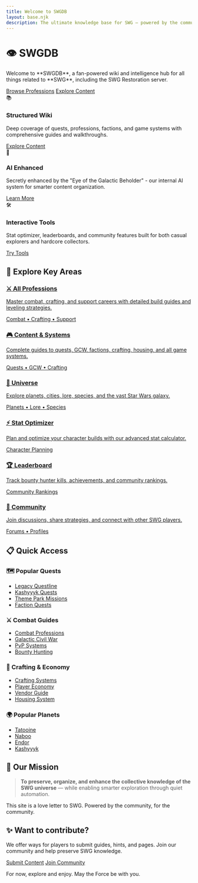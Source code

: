 ```yaml
---
title: Welcome to SWGDB
layout: base.njk
description: The ultimate knowledge base for SWG – powered by the community and enhanced by the secret Eye of the Galactic Beholder.
---
```


<!-- Hero Section -->
<div class="hero">
  <h1>👁️ SWGDB</h1>
  <p>Welcome to **SWGDB**, a fan-powered wiki and intelligence hub for all things related to **SWG**, including the SWG Restoration server.</p>
  <div class="hero-actions">
    <a href="/professions/" class="btn btn-primary">Browse Professions</a>
    <a href="/content/" class="btn btn-secondary">Explore Content</a>
  </div>
</div>

<!-- Feature Cards -->
<div class="features">
  <div class="feature-card">
    <div class="feature-icon">📚</div>
    <h3>Structured Wiki</h3>
    <p>Deep coverage of quests, professions, factions, and game systems with comprehensive guides and walkthroughs.</p>
    <a href="/content/" class="btn btn-secondary">Explore Content</a>
  </div>
  
  <div class="feature-card">
    <div class="feature-icon">🧠</div>
    <h3>AI Enhanced</h3>
    <p>Secretly enhanced by the "Eye of the Galactic Beholder" - our internal AI system for smarter content organization.</p>
    <a href="/about/" class="btn btn-secondary">Learn More</a>
  </div>
  
  <div class="feature-card">
    <div class="feature-icon">🛠</div>
    <h3>Interactive Tools</h3>
    <p>Stat optimizer, leaderboards, and community features built for both casual explorers and hardcore collectors.</p>
    <a href="/pages/stat-optimizer/" class="btn btn-secondary">Try Tools</a>
  </div>
</div>

<!-- Main Categories Section -->
<h2>🚀 Explore Key Areas</h2>

<div class="category-grid">
  <a href="/professions/" class="category-card">
    <h3>⚔️ All Professions</h3>
    <p>Master combat, crafting, and support careers with detailed build guides and leveling strategies.</p>
    <div class="card-meta">Combat • Crafting • Support</div>
  </a>
  
  <a href="/content/" class="category-card">
    <h3>🎮 Content & Systems</h3>
    <p>Complete guides to quests, GCW, factions, crafting, housing, and all game systems.</p>
    <div class="card-meta">Quests • GCW • Crafting</div>
  </a>
  
  <a href="/universe/" class="category-card">
    <h3>🌌 Universe</h3>
    <p>Explore planets, cities, lore, species, and the vast Star Wars galaxy.</p>
    <div class="card-meta">Planets • Lore • Species</div>
  </a>
  
  <a href="/pages/stat-optimizer/" class="category-card">
    <h3>⚡ Stat Optimizer</h3>
    <p>Plan and optimize your character builds with our advanced stat calculator.</p>
    <div class="card-meta">Character Planning</div>
  </a>
  
  <a href="/pages/leaderboard/" class="category-card">
    <h3>🏆 Leaderboard</h3>
    <p>Track bounty hunter kills, achievements, and community rankings.</p>
    <div class="card-meta">Community Rankings</div>
  </a>
  
  <a href="/pages/forum/" class="category-card">
    <h3>💬 Community</h3>
    <p>Join discussions, share strategies, and connect with other SWG players.</p>
    <div class="card-meta">Forums • Profiles</div>
  </a>
</div>

<!-- Quick Links Section -->
<h2>📋 Quick Access</h2>

<div class="hub-grid">
  <div class="content-card">
    <h3>🗺️ Popular Quests</h3>
    <ul>
      <li><a href="/quests/legacy/">Legacy Questline</a></li>
      <li><a href="/quests/kashyyyk/">Kashyyyk Quests</a></li>
      <li><a href="/quests/theme-parks/">Theme Park Missions</a></li>
      <li><a href="/quests/faction/">Faction Quests</a></li>
    </ul>
  </div>

  <div class="content-card">
    <h3>⚔️ Combat Guides</h3>
    <ul>
      <li><a href="/professions/combat/">Combat Professions</a></li>
      <li><a href="/gcw/">Galactic Civil War</a></li>
      <li><a href="/pvp/">PvP Systems</a></li>
      <li><a href="/bounty-system/">Bounty Hunting</a></li>
    </ul>
  </div>

  <div class="content-card">
    <h3>🔨 Crafting & Economy</h3>
    <ul>
      <li><a href="/crafting/">Crafting Systems</a></li>
      <li><a href="/economy/">Player Economy</a></li>
      <li><a href="/vendors/">Vendor Guide</a></li>
      <li><a href="/housing/">Housing System</a></li>
    </ul>
  </div>

  <div class="content-card">
    <h3>🌍 Popular Planets</h3>
    <ul>
      <li><a href="/planets/tatooine/">Tatooine</a></li>
      <li><a href="/planets/naboo/">Naboo</a></li>
      <li><a href="/planets/endor/">Endor</a></li>
      <li><a href="/planets/kashyyyk/">Kashyyyk</a></li>
    </ul>
  </div>
</div>

<!-- Mission Statement -->
<div class="mission-section">
  <h2>🧭 Our Mission</h2>
  <blockquote>
    <p><strong>To preserve, organize, and enhance the collective knowledge of the SWG universe</strong> — while enabling smarter exploration through quiet automation.</p>
  </blockquote>
  <p>This site is a love letter to SWG. Powered by the community, for the community.</p>
</div>

<!-- Community Call to Action -->
<div class="cta-section">
  <h2>✨ Want to contribute?</h2>
  <p>We offer ways for players to submit guides, hints, and pages. Join our community and help preserve SWG knowledge.</p>
  <div class="cta-actions">
    <a href="/pages/submit-content/" class="btn btn-primary">Submit Content</a>
    <a href="/pages/community/" class="btn btn-secondary">Join Community</a>
  </div>
  <p class="cta-note">For now, explore and enjoy. May the Force be with you.</p>
</div>
